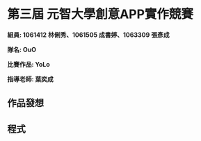 # 第三屆 元智大學創意APP實作競賽

**組員: 1061412 林俐秀、1061505 成書婷、1063309 張彥成**

**隊名: OuO**   

**比賽作品: YoLo**

**指導老師: 葉奕成**

## 作品發想

## 程式
